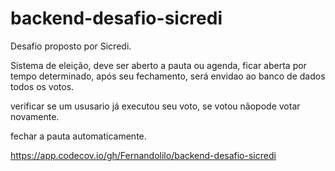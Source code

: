 ﻿# backend-desafio-sicredi


Desafio proposto por Sicredi.

Sistema de eleição, deve ser aberto a pauta ou agenda, ficar aberta por tempo determinado, após seu fechamento, será envidao ao banco de dados todos os votos. 

verificar se um ususario já executou seu voto, se votou nãopode votar novamente.

fechar a pauta automaticamente.

https://app.codecov.io/gh/Fernandolilo/backend-desafio-sicredi
